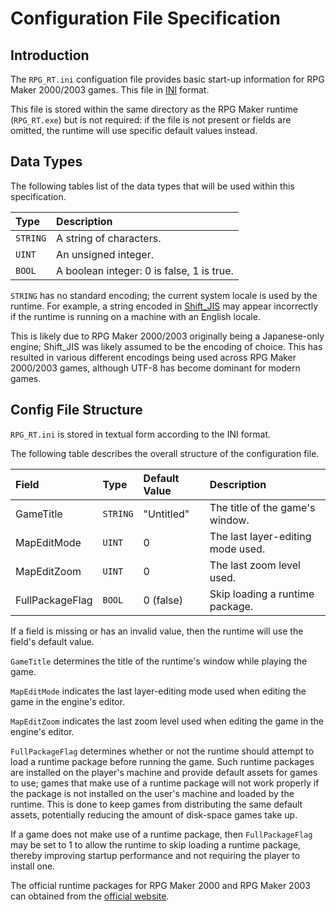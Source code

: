 # Configuration File Specification
## Introduction
The `RPG_RT.ini` configuation file provides basic start-up information for RPG Maker 2000/2003 games.
This file in [INI](https://en.wikipedia.org/wiki/INI_file) format.

This file is stored within the same directory as the RPG Maker runtime (`RPG_RT.exe`) but is not required:
if the file is not present or fields are omitted, the runtime will use specific default values instead.

## Data Types
The following tables list of the data types that will be used within this specification.

| Type     | Description                                 |
|:---------|:--------------------------------------------|
| `STRING` | A string of characters.                   |
| `UINT`   | An unsigned integer.                      |
| `BOOL`   | A boolean integer: 0 is false, 1 is true. |

`STRING` has no standard encoding; the current system locale is used by the runtime.
For example, a string encoded in [Shift_JIS](https://en.wikipedia.org/wiki/Shift_JIS) may appear incorrectly if the runtime is running on a machine with an English locale.

This is likely due to RPG Maker 2000/2003 originally being a Japanese-only engine; Shift_JIS was likely assumed to be the encoding of choice.
This has resulted in various different encodings being used across RPG Maker 2000/2003 games, although UTF-8 has become dominant for modern games.

## Config File Structure
`RPG_RT.ini` is stored in textual form according to the INI format.

The following table describes the overall structure of the configuration file.

| Field           | Type     | Default Value | Description                       |
|:----------------|:---------|:--------------|:----------------------------------|
| GameTitle       | `STRING` | "Untitled"    | The title of the game's window.   |
| MapEditMode     | `UINT`   | 0             | The last layer-editing mode used. |
| MapEditZoom     | `UINT`   | 0             | The last zoom level used.         |
| FullPackageFlag | `BOOL`   | 0 (false)     | Skip loading a runtime package.   |

If a field is missing or has an invalid value, then the runtime will use the field's default value.

`GameTitle` determines the title of the runtime's window while playing the game.

`MapEditMode` indicates the last layer-editing mode used when editing the game in the engine's editor.

`MapEditZoom` indicates the last zoom level used when editing the game in the engine's editor.

`FullPackageFlag` determines whether or not the runtime should attempt to load a runtime package before running the game.
Such runtime packages are installed on the player's machine and provide default assets for games to use;
games that make use of a runtime package will not work properly if the package is not installed on the user's machine and loaded by the runtime.
This is done to keep games from distributing the same default assets, potentially reducing the amount of disk-space games take up.

If a game does not make use of a runtime package, then `FullPackageFlag` may be set to 1 to allow the runtime to skip loading
a runtime package, thereby improving startup performance and not requiring the player to install one.

The official runtime packages for RPG Maker 2000 and RPG Maker 2003 can obtained from the [official website](https://www.rpgmakerweb.com/download/additional/run-time-packages).

